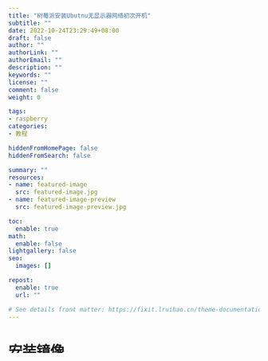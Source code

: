 ```yaml
---
title: "树莓派安装Ubutnu无显示器网络初次开机"
subtitle: ""
date: 2022-10-24T23:29:49+08:00
draft: false
author: ""
authorLink: ""
authorEmail: ""
description: ""
keywords: ""
license: ""
comment: false
weight: 0

tags:
- raspberry
categories:
- 教程

hiddenFromHomePage: false
hiddenFromSearch: false

summary: ""
resources:
- name: featured-image
  src: featured-image.jpg
- name: featured-image-preview
  src: featured-image-preview.jpg

toc:
  enable: true
math:
  enable: false
lightgallery: false
seo:
  images: []

repost:
  enable: true
  url: ""

# See details front matter: https://fixit.lruihao.cn/theme-documentation-content/#front-matter
---
```


<!--more-->
# 安装镜像

下载地址： `https://ubuntu.com/download/raspberry-pi`

# 刷入镜像到SD卡

1. 刷入后需要重新拔插SD卡

2. 找到system-boot盘符盘符下network-config文件

3. 根据实际情况修改wifi配置
```yanl
version: 2
ethernets:
  eth0:
    dhcp4: true
    optional: true
#wifis:
#  wlan0:
#    dhcp4: true
#    optional: true
#    access-points:
#      myhomewifi:
#        password: "S3kr1t"
#      myworkwifi:
#        password: "correct battery horse staple"
#      workssid:
#        auth:
#          key-management: eap
#          method: peap
#          identity: "me@example.com"
#          password: "passw0rd"
#          ca-certificate: /etc/my_ca.pem
```

# 开机查找wifi

查找树莓派ip地址可用方法：

1. 登录路由器后台查看连接设备中树莓派IP

2. 使用Advanced_IP_Scanner软件

# 连接ssh
初始用户名和密码都是：`ubuntu`

```bash
ssh ubuntu@ip
```

> 注意：第一次登陆会强制要求修改密码，修改后再次登录即可，密码也不能太短

# 换源

1. 备份

```bash
sudo cp /etc/apt/sources.list /etc/apt/sources.list.bak
```

2. 修改文件内容为:

```txt
deb http://mirrors.cloud.tencent.com/ubuntu-ports jammy main restricted
deb http://mirrors.cloud.tencent.com/ubuntu-ports jammy-updates main restricted
deb http://mirrors.cloud.tencent.com/ubuntu-ports jammy universe
deb http://mirrors.cloud.tencent.com/ubuntu-ports jammy-updates universe
deb http://mirrors.cloud.tencent.com/ubuntu-ports jammy multiverse
deb http://mirrors.cloud.tencent.com/ubuntu-ports jammy-updates multiverse
deb http://mirrors.cloud.tencent.com/ubuntu-ports jammy-backports main restricted universe multiverse
deb http://mirrors.cloud.tencent.com/ubuntu-ports jammy-security main restricted
deb http://mirrors.cloud.tencent.com/ubuntu-ports jammy-security universe
deb http://mirrors.cloud.tencent.com/ubuntu-ports jammy-security multiverse
```

3. 更新
```bash
sudo apt update
sudo apt upgrade -y
```

**参考链接：**

- [树莓派折腾记（一）-- 安装系统（Ubuntu Server 20.04.1） | 修行的技术阁 (mrxiuxing.com)](https://mrxiuxing.com/posts/2f81a42d.html)

